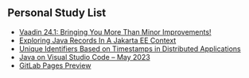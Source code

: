 ## Personal Study List
<!-- BLOG-POST-LIST:START -->
- [Vaadin 24.1: Bringing You More Than Minor Improvements!](https://foojay.io/today/vaadin-24-1-bringing-you-more-than-minor-improvements/)
- [Exploring Java Records In A Jakarta EE Context](https://foojay.io/today/exploring-java-records-in-a-jakarta-ee-context/)
- [Unique Identifiers Based on Timestamps in Distributed Applications](https://foojay.io/today/unique-identifiers-based-on-timestamps-in-distributed-applications/)
- [Java on Visual Studio Code – May 2023](https://foojay.io/today/java-on-visual-studio-code-may-2023/)
- [GitLab Pages Preview](https://foojay.io/today/gitlab-pages-preview/)
<!-- BLOG-POST-LIST:END -->  
